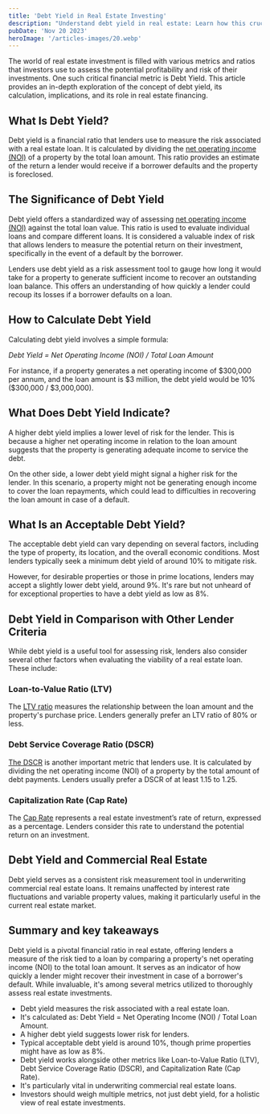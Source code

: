 ```yaml
---
title: 'Debt Yield in Real Estate Investing'
description: "Understand debt yield in real estate: Learn how this crucial financial ratio assesses loan risk, its calculation, and impact on investment decisions."
pubDate: 'Nov 20 2023'
heroImage: '/articles-images/20.webp'
---
```


<div class="blog-content">
    <p>The world of real estate investment is filled with various metrics and ratios that investors use to assess the
        potential profitability and risk of their investments. One such critical financial metric is Debt Yield. This
        article provides an in-depth exploration of the concept of debt yield, its calculation, implications, and its
        role in real estate financing.</p>
    <h2><strong>What Is Debt Yield?</strong><br /></h2>
    <p>Debt yield is a financial ratio that lenders use to measure the risk associated with a real estate loan. It is
        calculated by dividing the <a
            href="https://www.investopedia.com/terms/n/noi.asp#:~:text=Net%20operating%20income%20measures%20an,revenue%20generated%20on%20the%20property."
            target="_blank">net operating income (NOI)</a> of a property by the total loan amount. This ratio provides
        an estimate of the return a lender would receive if a borrower defaults and the property is foreclosed.</p>
    <h2><strong>The Significance of Debt Yield</strong></h2>
    <p>Debt yield offers a standardized way of assessing <a
            href="https://www.investopedia.com/terms/n/noi.asp#:~:text=Net%20operating%20income%20measures%20an,revenue%20generated%20on%20the%20property."
            target="_blank">net operating income (NOI)</a> against the total loan value. This ratio is used to evaluate
        individual loans and compare different loans. It is considered a valuable index of risk that allows lenders to
        measure the potential return on their investment, specifically in the event of a default by the borrower.</p>
    <p>Lenders use debt yield as a risk assessment tool to gauge how long it would take for a property to generate
        sufficient income to recover an outstanding loan balance. This offers an understanding of how quickly a lender
        could recoup its losses if a borrower defaults on a loan.<br /></p>
    <h2><strong>How to Calculate Debt Yield</strong></h2>
    <p>Calculating debt yield involves a simple formula:</p>
    <p><em>Debt Yield = Net Operating Income (NOI) / Total Loan Amount</em></p>
    <p>For instance, if a property generates a net operating income of $300,000 per annum, and the loan amount is $3
        million, the debt yield would be 10% ($300,000 / $3,000,000).</p>
    <h2>‍<strong>What Does Debt Yield Indicate?</strong><br /></h2>
    <p>A higher debt yield implies a lower level of risk for the lender. This is because a higher net operating income
        in relation to the loan amount suggests that the property is generating adequate income to service the debt.</p>
    <p>On the other side, a lower debt yield might signal a higher risk for the lender. In this scenario, a property
        might not be generating enough income to cover the loan repayments, which could lead to difficulties in
        recovering the loan amount in case of a default.</p>
    <h2><strong>What Is an Acceptable Debt Yield?</strong></h2>
    <p>The acceptable debt yield can vary depending on several factors, including the type of property, its location,
        and the overall economic conditions. Most lenders typically seek a minimum debt yield of around 10% to mitigate
        risk.</p>
    <p>However, for desirable properties or those in prime locations, lenders may accept a slightly lower debt yield,
        around 9%. It&#x27;s rare but not unheard of for exceptional properties to have a debt yield as low as
        8%.</p>
    <h2><strong>Debt Yield in Comparison with Other Lender Criteria</strong></h2>
    <p>While debt yield is a useful tool for assessing risk, lenders also consider several other factors when evaluating
        the viability of a real estate loan. These include:<br /></p>
    <h3><strong>Loan-to-Value Ratio (LTV)</strong></h3>
    <p>The <a href="https://www.bankrate.com/mortgages/ltv-loan-to-value-ratio-calculator/" target="_blank">LTV
            ratio</a> measures the relationship between the loan amount and the property&#x27;s purchase price. Lenders
        generally prefer an LTV ratio of 80% or less.</p>
    <h3><strong>Debt Service Coverage Ratio (DSCR)</strong></h3>
    <p><a href="https://www.bankrate.com/mortgages/ltv-loan-to-value-ratio-calculator/" target="_blank">The DSCR</a> is
        another important metric that lenders use. It is calculated by dividing the net operating income (NOI) of a
        property by the total amount of debt payments. Lenders usually prefer a DSCR of at least 1.15 to 1.25.</p>
    <h3><strong>Capitalization Rate (Cap Rate)</strong></h3>
    <p>The <a
            href="https://www.investopedia.com/terms/d/dscr.asp#:~:text=The%20debt%2Dservice%20coverage%20ratio%20(DSCR)%20is%20a%20measure,income%20to%20pay%20back%20loans."
            target="_blank">Cap Rate</a> represents a real estate investment’s rate of return, expressed as a
        percentage. Lenders consider this rate to understand the potential return on an investment.</p>
    <h2><strong>Debt Yield and Commercial Real Estate</strong></h2>
    <p>Debt yield serves as a consistent risk measurement tool in underwriting commercial real estate loans. It remains
        unaffected by interest rate fluctuations and variable property values, making it particularly useful in the
        current real estate market.</p>
    <h2><strong>Summary and key takeaways</strong></h2>
    <p>Debt yield is a pivotal financial ratio in real estate, offering lenders a measure of the risk tied to a loan by
        comparing a property&#x27;s net operating income (NOI) to the total loan amount. It serves as an indicator of
        how quickly a lender might recover their investment in case of a borrower&#x27;s default. While invaluable,
        it&#x27;s among several metrics utilized to thoroughly assess real estate investments.</p>
    <ul role="list">
        <li>Debt yield measures the risk associated with a real estate loan.</li>
        <li>It&#x27;s calculated as: Debt Yield = Net Operating Income (NOI) / Total Loan Amount.</li>
        <li>A higher debt yield suggests lower risk for lenders.</li>
        <li>Typical acceptable debt yield is around 10%, though prime properties might have as low as 8%.</li>
        <li>Debt yield works alongside other metrics like Loan-to-Value Ratio (LTV), Debt Service Coverage Ratio (DSCR),
            and Capitalization Rate (Cap Rate).</li>
        <li>It&#x27;s particularly vital in underwriting commercial real estate loans.</li>
        <li>Investors should weigh multiple metrics, not just debt yield, for a holistic view of real estate
            investments.</li>
    </ul>
</div>